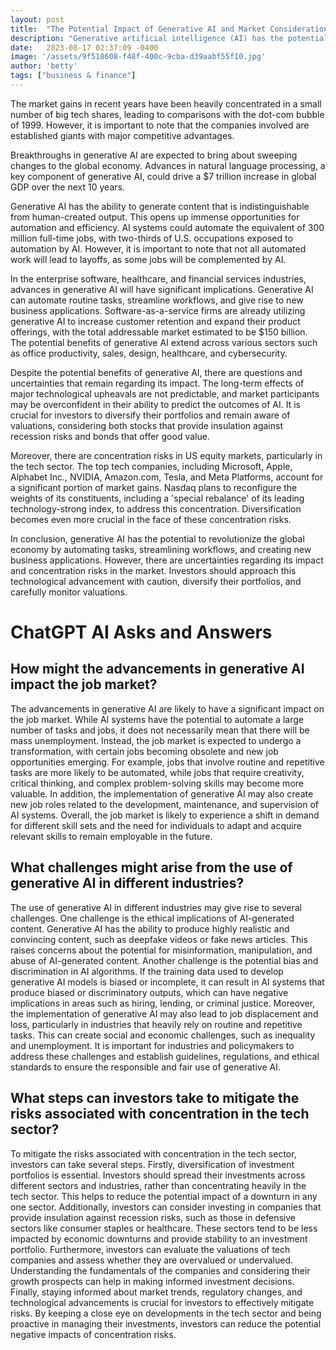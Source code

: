 ```yaml
---
layout: post
title:  "The Potential Impact of Generative AI and Market Considerations"
description: "Generative artificial intelligence (AI) has the potential to revolutionize the global economy with advances in natural language processing driving a $7 trillion increase in global GDP over the next decade. However, there are still uncertainties regarding the impact of generative AI, as well as market concentration risks in the tech sector."
date:   2023-08-17 02:37:09 -0400
image: '/assets/9f518608-f48f-400c-9cba-d39aabf55f10.jpg'
author: 'betty'
tags: ["business & finance"]
---
```


The market gains in recent years have been heavily concentrated in a small number of big tech shares, leading to comparisons with the dot-com bubble of 1999. However, it is important to note that the companies involved are established giants with major competitive advantages.

Breakthroughs in generative AI are expected to bring about sweeping changes to the global economy. Advances in natural language processing, a key component of generative AI, could drive a $7 trillion increase in global GDP over the next 10 years.

Generative AI has the ability to generate content that is indistinguishable from human-created output. This opens up immense opportunities for automation and efficiency. AI systems could automate the equivalent of 300 million full-time jobs, with two-thirds of U.S. occupations exposed to automation by AI. However, it is important to note that not all automated work will lead to layoffs, as some jobs will be complemented by AI.

In the enterprise software, healthcare, and financial services industries, advances in generative AI will have significant implications. Generative AI can automate routine tasks, streamline workflows, and give rise to new business applications. Software-as-a-service firms are already utilizing generative AI to increase customer retention and expand their product offerings, with the total addressable market estimated to be $150 billion. The potential benefits of generative AI extend across various sectors such as office productivity, sales, design, healthcare, and cybersecurity.

Despite the potential benefits of generative AI, there are questions and uncertainties that remain regarding its impact. The long-term effects of major technological upheavals are not predictable, and market participants may be overconfident in their ability to predict the outcomes of AI. It is crucial for investors to diversify their portfolios and remain aware of valuations, considering both stocks that provide insulation against recession risks and bonds that offer good value.

Moreover, there are concentration risks in US equity markets, particularly in the tech sector. The top tech companies, including Microsoft, Apple, Alphabet Inc., NVIDIA, Amazon.com, Tesla, and Meta Platforms, account for a significant portion of market gains. Nasdaq plans to reconfigure the weights of its constituents, including a 'special rebalance' of its leading technology-strong index, to address this concentration. Diversification becomes even more crucial in the face of these concentration risks.

In conclusion, generative AI has the potential to revolutionize the global economy by automating tasks, streamlining workflows, and creating new business applications. However, there are uncertainties regarding its impact and concentration risks in the market. Investors should approach this technological advancement with caution, diversify their portfolios, and carefully monitor valuations.


# ChatGPT AI Asks and Answers
## How might the advancements in generative AI impact the job market?
The advancements in generative AI are likely to have a significant impact on the job market. While AI systems have the potential to automate a large number of tasks and jobs, it does not necessarily mean that there will be mass unemployment. Instead, the job market is expected to undergo a transformation, with certain jobs becoming obsolete and new job opportunities emerging. For example, jobs that involve routine and repetitive tasks are more likely to be automated, while jobs that require creativity, critical thinking, and complex problem-solving skills may become more valuable. In addition, the implementation of generative AI may also create new job roles related to the development, maintenance, and supervision of AI systems. Overall, the job market is likely to experience a shift in demand for different skill sets and the need for individuals to adapt and acquire relevant skills to remain employable in the future.

## What challenges might arise from the use of generative AI in different industries?
The use of generative AI in different industries may give rise to several challenges. One challenge is the ethical implications of AI-generated content. Generative AI has the ability to produce highly realistic and convincing content, such as deepfake videos or fake news articles. This raises concerns about the potential for misinformation, manipulation, and abuse of AI-generated content. Another challenge is the potential bias and discrimination in AI algorithms. If the training data used to develop generative AI models is biased or incomplete, it can result in AI systems that produce biased or discriminatory outputs, which can have negative implications in areas such as hiring, lending, or criminal justice. Moreover, the implementation of generative AI may also lead to job displacement and loss, particularly in industries that heavily rely on routine and repetitive tasks. This can create social and economic challenges, such as inequality and unemployment. It is important for industries and policymakers to address these challenges and establish guidelines, regulations, and ethical standards to ensure the responsible and fair use of generative AI.

## What steps can investors take to mitigate the risks associated with concentration in the tech sector?
To mitigate the risks associated with concentration in the tech sector, investors can take several steps. Firstly, diversification of investment portfolios is essential. Investors should spread their investments across different sectors and industries, rather than concentrating heavily in the tech sector. This helps to reduce the potential impact of a downturn in any one sector. Additionally, investors can consider investing in companies that provide insulation against recession risks, such as those in defensive sectors like consumer staples or healthcare. These sectors tend to be less impacted by economic downturns and provide stability to an investment portfolio. Furthermore, investors can evaluate the valuations of tech companies and assess whether they are overvalued or undervalued. Understanding the fundamentals of the companies and considering their growth prospects can help in making informed investment decisions. Finally, staying informed about market trends, regulatory changes, and technological advancements is crucial for investors to effectively mitigate risks. By keeping a close eye on developments in the tech sector and being proactive in managing their investments, investors can reduce the potential negative impacts of concentration risks.


